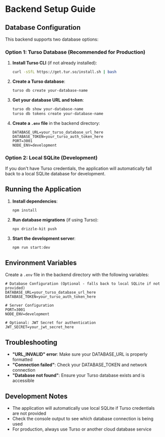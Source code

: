 # Backend Setup Guide

## Database Configuration

This backend supports two database options:

### Option 1: Turso Database (Recommended for Production)

1. **Install Turso CLI** (if not already installed):
   ```bash
   curl -sSfL https://get.tur.so/install.sh | bash
   ```

2. **Create a Turso database**:
   ```bash
   turso db create your-database-name
   ```

3. **Get your database URL and token**:
   ```bash
   turso db show your-database-name
   turso db tokens create your-database-name
   ```

4. **Create a `.env` file** in the backend directory:
   ```env
   DATABASE_URL=your_turso_database_url_here
   DATABASE_TOKEN=your_turso_auth_token_here
   PORT=3001
   NODE_ENV=development
   ```

### Option 2: Local SQLite (Development)

If you don't have Turso credentials, the application will automatically fall back to a local SQLite database for development.

## Running the Application

1. **Install dependencies**:
   ```bash
   npm install
   ```

2. **Run database migrations** (if using Turso):
   ```bash
   npx drizzle-kit push
   ```

3. **Start the development server**:
   ```bash
   npm run start:dev
   ```

## Environment Variables

Create a `.env` file in the backend directory with the following variables:

```env
# Database Configuration (Optional - falls back to local SQLite if not provided)
DATABASE_URL=your_turso_database_url_here
DATABASE_TOKEN=your_turso_auth_token_here

# Server Configuration
PORT=3001
NODE_ENV=development

# Optional: JWT Secret for authentication
JWT_SECRET=your_jwt_secret_here
```

## Troubleshooting

- **"URL_INVALID" error**: Make sure your DATABASE_URL is properly formatted
- **"Connection failed"**: Check your DATABASE_TOKEN and network connection
- **"Database not found"**: Ensure your Turso database exists and is accessible

## Development Notes

- The application will automatically use local SQLite if Turso credentials are not provided
- Check the console output to see which database connection is being used
- For production, always use Turso or another cloud database service 